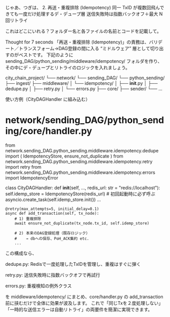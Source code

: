 じゃあ、つぎは、
2. 再送・重複排除 (Idempotency)
同一 TxID が複数回飛んできても一度だけ処理するデ・デュープ層
送信失敗時は指数バックオフ＋最大 N 回リトライ

これはどこにいれる？フォルダー名と各ファイルの名前とコードを記載して。

Thought for 7 seconds
「再送・重複排除 (Idempotency)」の責務は、バリデート／トランスフォーム→DAG登録の間に入る “ミドルウェア” 層として切り出すのがベストです。
下記のように sending_DAG/python_sending/middleware/idempotency/ フォルダを作り、その中にデ・デュープとリトライのロジックを入れましょう。

city_chain_project/
└── network/
    └── sending_DAG/
        └── python_sending/
            ├── ingest/
            ├── middleware/
            │   └── idempotency/
            │       ├── __init__.py
            │       ├── dedupe.py
            │       ├── retry.py
            │       └── errors.py
            ├── core/
            ├── sender/
            └── …


使い方例（CityDAGHandler に組み込む）

# network/sending_DAG/python_sending/core/handler.py

from network.sending_DAG.python_sending.middleware.idempotency.dedupe import (
    IdempotencyStore, ensure_not_duplicate
)
from network.sending_DAG.python_sending.middleware.idempotency.retry import retry
from network.sending_DAG.python_sending.middleware.idempotency.errors import IdempotencyError

class CityDAGHandler:
    def __init__(self, ..., redis_url: str = "redis://localhost"):
        self.idemp_store = IdempotencyStore(redis_url)
        # 初回起動時に必ず呼ぶ
        asyncio.create_task(self.idemp_store.init())
        ...

    @retry(max_attempts=5, initial_delay=0.1)
    async def add_transaction(self, tx_node):
        # 1) 重複排除
        await ensure_not_duplicate(tx_node.tx_id, self.idemp_store)

        # 2) 本来のDAG登録処理（既存ロジック）
        #    → dbへの保存、PoH_ACK集約 etc.
        ...

この構成なら、

dedupe.py: Redisで一度処理したTxIDを管理し、重複はすぐに弾く

retry.py: 送信失敗時に指数バックオフで再試行

errors.py: 重複検知の例外クラス

を middleware/idempotency/ にまとめ、core/handler.py の add_transaction 前に挟むだけで全体に効果が波及します。
これで「同じTxを２度処理しない」「一時的な送信エラーは自動リトライ」の両要件を簡潔に実現できます。

